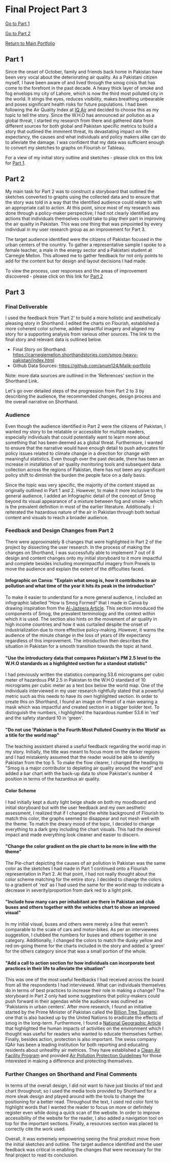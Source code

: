 # Final Project Part 3
[Go to Part 1](/final_project_AnumMalik.md)

[Go to Part 2](/final_project_AnumMalik2.md)

[Return to Main Portfolio](/README.md)

## Part 1
Since the onset of October, family and friends back home in Pakistan have been very vocal about the deteriorating air quality. As a Pakistani citizen myself, I have been aware of and lived through the smog crisis that has come to the forefront in the past decade. A heavy thick layer of smoke and fog envelops my city of Lahore, which is now the third most polluted city in the world. It stings the eyes, reduces visibility, makes breathing unbearable and poses significant health risks for future populations. I had been following the Air Quality Index at [IQ Air](https://www.iqair.com/us/pakistan) and decided to choose this as my topic to tell the story. Since the W.H.O has announced air pollution as a global threat, I started my research from there and gathered data from different sources for both global and Pakistan specific metrics to build a story that outlined the imminent threat, its devastating impact on life expectancy, the causes and what individuals and policy makers alike can do to alleviate the damage. I was confident that my data was sufficient enough to convert my sketches to graphs on Flourish or Tableau. 

For a view of my initial story outline and sketches - please click on this link for [Part 1](/final_project_AnumMalik.md).

## Part 2
My main task for Part 2 was to construct a storyboard that outlined the sketches converted to graphs using the collected data and to ensure that the story was told in a way that the identified audience could relate to with an appropriate call to action. At this point, since most of my research was done through a policy-maker perspective; I had not clearly identified any actions that individuals themselves could take to play their part in improving the air quality in Pakistan. This was one thing that was pinpointed by every individual in my user research group as an improvement for Part 3.

The target audience identified were the citizens of Pakistan focused in the urban centers of the country. To gather a representative sample I spoke to a female teacher, a male in the energy sector and a Pakistani student at Carnegie Mellon. This allowed me to gather feedback for not only points to add for the content but for design and layout decisions I had made. 

To view the process, user responses and the areas of improvement discovered - please click on this link for [Part 2](/final_project_AnumMalik2.md)

## Part 3
### Final Deliverable 
I used the feedback from 'Part 2' to build a more holistic and aesthetically pleasing story in Shorthand. I edited the charts on Flourish, established a more coherent color scheme, added impactful imagery and aligned my story for a supporting analysis from various other sources. The link to the final story and relevant data is outlined below.

- Final Story on Shorthand: https://carnegiemellon.shorthandstories.com/smog-heavy-pakistan/index.html
- Github Data Sources: https://github.com/anum124/Malik-portfolio

Note: more data sources are outlined in the 'References' section in the Shorthand Link.

Let's go over detailed steps of the progression from Part 2 to 3 by describing the audience, the recommended changes, design process and the overall narrative on Shorthand. 

### Audience
Even though the audience identified in Part 2 were the citizens of Pakistan, I wanted my story to be relatable or accessible for multiple readers, especially individuals that could potentially want to learn more about something that has been deemed as a global threat. Furthermore, I wanted to ensure that the narrative would have enough detail to push advocates for policy issues related to climate change in a direction for change with meaningful statistics. Even though over the past decade, there has been an increase in installation of air quality monitoring tools and subsequent data collection across the regions of Pakistan, there has not been any significant policy shift to diminish the burden the people face on a daily basis. 

Since the topic was very specific, the majority of the content stayed as originally outlined in Part 1 and 2. However, to make it more inclusive to the general audience, I added an Infographic detail of the concept of Smog beyond its visual appearance of a mixture between fog and smoke - which is the prevalent definition in most of the earlier literature. Additionally. I reiterated the hazardous nature of the air in Pakistan through both textual content and visuals to reach a broader audience.  

### Feedback and Design Changes from Part 2
There were approximately 8 changes that were highlighted in Part 2 of the project by dissecting the user research. In the process of making the changes on Shorthand, I was successfully able to implement 7 out of 8 design and content changes onto my initial storyboard to it more impactful and complete besides including moreimpactful imagery from Prexels to move the audience and explain the extent of the difficulties faced.

#### Infographic on Canva: "Explain what smog is, how it contributes to air pollution and what time of the year it hits its peak in the introduction" 
To make it easier to understand for a more general audience, I included an infographic labelled "How is Smog Formed” that I made in Canva by drawing inspiration from the [Al-Jazeera Article](https://www.aljazeera.com/news/2017/11/9/satellite-image-shows-smog-in-india-and-pakistan#:~:text=How%20is%20smog%20formed%3F,to%20warm%20air%20in%20atmosphere). This section introduced the components of Smog, the prevalent terminology and the context within which it is used. The section also hints on the movement of air quality in high income countries and how it was curtailed despite the onset of industrialization due to more effective policy-making. However, it warns the audience of the minute change in the loss of years of life expectancy regardless of this improvement. The introduction then describes the situation in Pakistan for a smooth transition towards the topic at hand. 

#### "Use the introductory data that compares Pakistan's PM 2.5 level to the W.H.O standards as a highlighted section for a standout statistic"
I had previously written the statistics comparing 53.6 micrograms per cubic meter of hazardous PM 2.5 in Pakistan to the W.H.O standard of 10 micrograms per cubic meter as a text box below the world map. One of the individuals interviewed in my user research rightfully stated that a powerful metric such as this needs to have its own highlighted section. In order to create this on Shorthand, I found an image on Prexel of a man wearing a mask which was impactful and created section in a bigger bolder text. To distinguish the numbers, i highlighted the hazardous number 53.6 in 'red' and the safety standard 10 in 'green'. 

#### "Do not use 'Pakistan is the Fourth Most Polluted Country in the World' as a title for the world map"
The teaching assistant shared a useful feedback regarding the world map in my story. Initially, the title was meant to focus more on the darker regions and I had mistakenly assumed that the reader would be able to identify Pakistan from the top 5. To make the flow clearer, I changed the heading to "Smog is a major contributor to depleting air quality around the world" and added a bar chart with the back-up data to show Pakistan's number 4 position in terms of the hazardous air quality.  

#### Color Scheme
I had initially kept a dusty light beige shade on both my moodboard and initial storyboard but with the user feedback and my own aesthetic assessment, I realized that if I changed the white background of Flourish to match this color, the graphs seemed to disappear and not mesh well with the theme. To match the dreary mood of the topic, I decided to change everything to a dark grey including the chart visuals. This had the desired impact and made everything look cleaner and easier to discern.  

#### "Change the color gradient on the pie chart to be more in line with the theme"
The Pie-chart depicting the causes of air pollution in Pakistan was the same color as the sketches I had made in Part 1 continued onto a Flourish representation in Part 2. At that point, I had not really thought about the color scheme matching for the entire story. I decided to change the colors to a gradient of 'red' as I had used the same for the world map to indicate a decrease in severity/proportion from dark red to a light pink. 

#### "Include how many cars per inhabitant are there in Pakistan and club buses and others together with the vehicles chart to show an improved visual"
In my initial visual, buses and others were merely a line that weren't comparable to the scale of cars and motor-bikes. As per an interviewees suggestion, I clubbed the numbers for buses and others together in one category. Additionally, I changed the colors to match the dusky yellow and red on-going theme for the charts included in the story and added a 'green' for the others category since that was a small portion of the whole. 

#### "Add a call to action section for how individuals can incorporate best practices in their life to alleviate the situation"
This was one of the most useful feedbacks I had received across the board from all the respondents I had interviewed. What can individuals themselves do in terms of best practices to increase their role in making a change? The storyboard in Part 2 only had some suggestions that policy-makers could push forward in their agendas while the audience was outlined as 'Pakistanis in urban centers'. After more research, I found an initiative started by the Prime Minister of Pakistan called the [Billion Tree Tsunami](https://www.unep.org/news-and-stories/story/pakistans-ten-billion-tree-tsunami); one that is also backed up by the United Nations to eradicate the effects of smog in the long-term. Furthermore, I found a [National Geographic Article](https://www.nationalgeographic.org/topics/resource-library-human-impacts-environment/?q=&page=1&per_page=25) that highlighted the human impacts of activities on the environment which I thought was useful for readers who wanted to educate themselves further. Finally, besides action, protection is also important. The swiss company IQAir has been a leading institution for both reporting and educating residents about unhealthy air metrices. They have established a [Clean Air Facility Program](https://www.iqair.com/us/commercial/clean-air-facility) and provided [Air Pollution Protection Guidelines](https://www.iqair.com/us/blog/air-quality/air-pollution-masks-what-works-what-doesn-t) for those interested in making a difference and protecting themselves. 

### Further Changes on Shorthand and Final Comments
In terms of the overall design, I did not want to have just blocks of text and chart throughout; so I used the media tools provided by Shorthand for a more sleak design and played around with the tools to change the positioning for a better read. Throughout the text, I used red color font to highlight words that I wanted the reader to focus on more or definitely register even while doing a quick scan of the website. In order to improve accessibility of the website for the reader, I also added a navigation tool on top for the important sections. Finally, a resources section was placed to correctly cite the work used.  

Overall, It was extremely empowering seeing the final product move from the initial sketches and outline. The target audience identified and the user feedback was critical in enabling the changes that were necessary for the final project to read its conclusion. 
